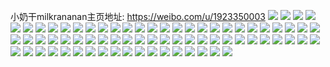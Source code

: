 小奶干milkrananan主页地址: https://weibo.com/u/1923350003 
![](https://wx4.sinaimg.cn/mw2000/72a3fdf3ly1h9a3hdvbe9j20u01hcaih.jpg) 
![](https://wx4.sinaimg.cn/mw2000/72a3fdf3ly1h908aaqwhzj21hc0u01kx.jpg) 
![](https://wx4.sinaimg.cn/mw2000/72a3fdf3ly1h8jw47rdgzj20u00u0jv1.jpg) 
![](https://wx4.sinaimg.cn/mw2000/72a3fdf3ly1h8ivrcyjmej20u0141gz3.jpg) 
![](https://wx4.sinaimg.cn/mw2000/72a3fdf3ly1h86wreoehaj20u00min63.jpg) 
![](https://wx4.sinaimg.cn/mw2000/72a3fdf3ly1h824f1yfwkj22c02c0kjm.jpg) 
![](https://wx4.sinaimg.cn/mw2000/72a3fdf3ly1h7y3akc7qyj21o0280qv5.jpg) 
![](https://wx4.sinaimg.cn/mw2000/72a3fdf3ly1h7y3alg6trj21o0280u0x.jpg) 
![](https://wx4.sinaimg.cn/mw2000/72a3fdf3ly1h7hwthqoikj21o0280hdt.jpg) 
![](https://wx4.sinaimg.cn/mw2000/72a3fdf3ly1h7hwkl9zhsj21o0280hdt.jpg) 
![](https://wx4.sinaimg.cn/mw2000/72a3fdf3ly1h7hwnbgzgaj21o0280hdt.jpg) 
![](https://wx4.sinaimg.cn/mw2000/72a3fdf3ly1h7hwjp1zrzj21o0280hdt.jpg) 
![](https://wx4.sinaimg.cn/mw2000/72a3fdf3ly1h7fh5owsa5j235s2dckjl.jpg) 
![](https://wx4.sinaimg.cn/mw2000/72a3fdf3ly1h7fh5q2sjqj22801o0e81.jpg) 
![](https://wx4.sinaimg.cn/mw2000/72a3fdf3ly1h75t7khsvwj22801o0anr.jpg) 
![](https://wx4.sinaimg.cn/mw2000/72a3fdf3ly1h73nhbbtlbj22c0340x6q.jpg) 
![](https://wx4.sinaimg.cn/mw2000/72a3fdf3ly1h71rk0eej0j22801o0q9v.jpg) 
![](https://wx4.sinaimg.cn/mw2000/72a3fdf3ly1h71rjz4n2qj22c03404qq.jpg) 
![](https://wx4.sinaimg.cn/mw2000/72a3fdf3ly1h71r9r5kb5j22c0340hdt.jpg) 
![](https://wx4.sinaimg.cn/mw2000/72a3fdf3ly1h71r9wfznvj22c0340hdt.jpg) 
![](https://wx4.sinaimg.cn/mw2000/72a3fdf3ly1h71r9v4701j22c0340e82.jpg) 
![](https://wx4.sinaimg.cn/mw2000/72a3fdf3ly1h71r9o5354j21o0280459.jpg) 
![](https://wx4.sinaimg.cn/mw2000/72a3fdf3ly1h71r9mwvdgj22c03404qr.jpg) 
![](https://wx4.sinaimg.cn/mw2000/72a3fdf3ly1h71r9y38dzj22c03404qq.jpg) 
![](https://wx4.sinaimg.cn/mw2000/72a3fdf3ly1h71r9tmz7cj22c0340kjl.jpg) 
![](https://wx4.sinaimg.cn/mw2000/72a3fdf3ly1h70j464nx8j21o0280kgx.jpg) 
![](https://wx4.sinaimg.cn/mw2000/72a3fdf3ly1h6y38rak2bj22801o0hdu.jpg) 
![](https://wx4.sinaimg.cn/mw2000/72a3fdf3ly1h6y386khpnj21o02804qq.jpg) 
![](https://wx4.sinaimg.cn/mw2000/72a3fdf3ly1h6y38fzzsuj21o0280kb1.jpg) 
![](https://wx4.sinaimg.cn/mw2000/72a3fdf3ly1h6y38yg32ij22801o0qv5.jpg) 
![](https://wx4.sinaimg.cn/mw2000/72a3fdf3ly1h6y396tiyxj22801o0qcn.jpg) 
![](https://wx4.sinaimg.cn/mw2000/72a3fdf3ly1h6y3a5q9mhj21o0280u0y.jpg) 
![](https://wx4.sinaimg.cn/mw2000/72a3fdf3ly1h6x34hz7hxj22ps1j0b2a.jpg) 
![](https://wx4.sinaimg.cn/mw2000/72a3fdf3ly1h6ueiero8sj22801o01ky.jpg) 
![](https://wx4.sinaimg.cn/mw2000/72a3fdf3ly1h6ueiagl5xj21o0280til.jpg) 
![](https://wx4.sinaimg.cn/mw2000/72a3fdf3ly1h6te02mxt8j23402c0kjl.jpg) 
![](https://wx4.sinaimg.cn/mw2000/72a3fdf3ly1h6rb4u9gnpj23gg56o4qp.jpg) 
![](https://wx4.sinaimg.cn/mw2000/72a3fdf3ly1h6qw60awrgj22801o0hdt.jpg) 
![](https://wx4.sinaimg.cn/mw2000/72a3fdf3ly1h6qw61qo1qj21o0280qak.jpg) 
![](https://wx4.sinaimg.cn/mw2000/72a3fdf3ly1h6ovwsigpsj24682u8kjn.jpg) 
![](https://wx4.sinaimg.cn/mw2000/72a3fdf3ly1h6ntcdq88qj22801o0b2a.jpg) 
![](https://wx4.sinaimg.cn/mw2000/72a3fdf3ly1h6ntccosjdj21o0280x6p.jpg) 
![](https://wx4.sinaimg.cn/mw2000/72a3fdf3ly1h6ntcgynk4j21o0280b29.jpg) 
![](https://wx4.sinaimg.cn/mw2000/72a3fdf3ly1h6ntcg4fh2j21o0280x0c.jpg) 
![](https://wx4.sinaimg.cn/mw2000/72a3fdf3ly1h6mp9h68caj22801o0hdu.jpg) 
![](https://wx4.sinaimg.cn/mw2000/72a3fdf3ly1h6mp9mtlw6j21o0280npd.jpg) 
![](https://wx4.sinaimg.cn/mw2000/72a3fdf3ly1h6lj0yhr16j22801o0e4z.jpg) 
![](https://wx4.sinaimg.cn/mw2000/72a3fdf3ly1h6lixzhtrjj23402c0kjo.jpg) 
![](https://wx4.sinaimg.cn/mw2000/72a3fdf3ly1h6liy5p7x5j22c0340hdu.jpg) 
![](https://wx4.sinaimg.cn/mw2000/72a3fdf3ly1h6lizazlblj22c03407wl.jpg) 
![](https://wx4.sinaimg.cn/mw2000/72a3fdf3ly1h6kfapfdcdj22801o0qv6.jpg) 
![](https://wx4.sinaimg.cn/mw2000/72a3fdf3ly1h6kf6lk8j6j22dc35sb2e.jpg) 
![](https://wx4.sinaimg.cn/mw2000/72a3fdf3ly1h6kf6iqrwlj22dc35s7wi.jpg) 
![](https://wx4.sinaimg.cn/mw2000/72a3fdf3ly1h6kf6qq3qlj22dc35se82.jpg) 
![](https://wx4.sinaimg.cn/mw2000/72a3fdf3ly1h6kf6od8ufj21o02807wh.jpg) 
![](https://wx4.sinaimg.cn/mw2000/72a3fdf3ly1h6jal8t5u5j22801o07l4.jpg) 
![](https://wx4.sinaimg.cn/mw2000/72a3fdf3ly1h6hhrnmbugj21o0280x6p.jpg) 
![](https://wx4.sinaimg.cn/mw2000/72a3fdf3ly1h6hhroe5nzj22c02c01ky.jpg) 
![](https://wx4.sinaimg.cn/mw2000/72a3fdf3ly1h6b6rqjlj5j20u01g2q8v.jpg) 
![](https://wx4.sinaimg.cn/mw2000/72a3fdf3ly1h6b6rr2gpnj20u01em78s.jpg) 
![](https://wx4.sinaimg.cn/mw2000/72a3fdf3ly1h6b6rs3wv8j20u00xqtar.jpg) 
![](https://wx4.sinaimg.cn/mw2000/72a3fdf3ly1h6b6rrlym7j21hc0u0ahl.jpg) 
![](https://wx4.sinaimg.cn/mw2000/72a3fdf3ly1h5an2wng6jj22801o0npd.jpg) 
![](https://wx4.sinaimg.cn/mw2000/72a3fdf3ly1h5an4h1guxj21j02ps1ky.jpg) 
![](https://wx4.sinaimg.cn/mw2000/72a3fdf3ly1h57oh6cd5mj21k00vidoo.jpg) 
![](https://wx4.sinaimg.cn/mw2000/72a3fdf3ly1h57olxeysrj21k00vi7cm.jpg) 
![](https://wx4.sinaimg.cn/mw2000/72a3fdf3ly1h563ozjktsj21o0280u0x.jpg) 
![](https://wx4.sinaimg.cn/mw2000/72a3fdf3ly1h4yb3an3ooj21c00h1jwv.jpg) 
![](https://wx4.sinaimg.cn/mw2000/72a3fdf3ly1h4wpk7vwmmj24802tcu0z.jpg) 
![](https://wx4.sinaimg.cn/mw2000/72a3fdf3ly1h4wpl6ysiaj24802tc1l0.jpg) 
![](https://wx4.sinaimg.cn/mw2000/72a3fdf3ly1h40fvqewmzj21o0280kjl.jpg) 
![](https://wx4.sinaimg.cn/mw2000/72a3fdf3ly1h40fvt4taoj21o0280hdt.jpg) 
